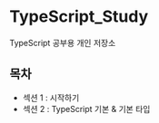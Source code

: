# TypeScript_Study

TypeScript 공부용 개인 저장소

## 목차

<ul>
  <li>섹션 1 : 시작하기</li>
  <li>섹션 2 : TypeScript 기본 & 기본 타입</li>
</ul>
